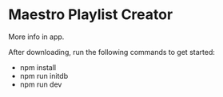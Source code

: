 # Maestro Playlist Creator

More info in app.

After downloading, run the following commands to get started:

- npm install
- npm run initdb
- npm run dev
